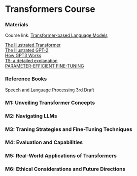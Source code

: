 # Transformers Course 

### Materials

Course link: [Transformer-based Language Models](https://moodle.zdv.uni-tuebingen.de/course/view.php?id=391)<br>

[The Illustrated Transformer](https://jalammar.github.io/illustrated-transformer/)<br>
[The Illustrated GPT-2](https://jalammar.github.io/illustrated-gpt2/)<br>
[How GPT3 Works](https://jalammar.github.io/how-gpt3-works-visualizations-animations/)<br>
[T5: a detailed explanation](https://medium.com/analytics-vidhya/t5-a-detailed-explanation-a0ac9bc53e51)<br>
[PARAMETER-EFFICIENT FINE-TUNING](https://www.leewayhertz.com/parameter-efficient-fine-tuning/)<br>

### Reference Books
[Speech and Language Processing 3rd Draft](https://web.stanford.edu/~jurafsky/slp3/)

### M1: Unveiling Transformer Concepts
### M2: Navigating LLMs
### M3: Traning Strategies and Fine-Tuning Techniques
### M4: Evaluation and Capabilities
### M5: Real-World Applications of Transformers
### M6: Ethical Considerations and Future Directions


